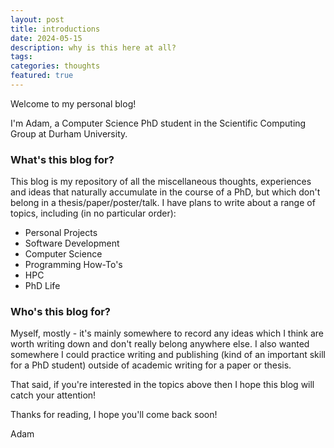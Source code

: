 ```yaml
---
layout: post
title: introductions
date: 2024-05-15
description: why is this here at all?
tags:
categories: thoughts
featured: true
---
```


Welcome to my personal blog!

I'm Adam, a Computer Science PhD student in the Scientific Computing Group at Durham University.

### What's this blog for?

This blog is my repository of all the miscellaneous thoughts, experiences and ideas
that naturally accumulate in the course of a PhD, but which don't belong in a
thesis/paper/poster/talk. I have plans to write about a range of topics, including (in no particular order):

- Personal Projects
- Software Development
- Computer Science
- Programming How-To's
- HPC
- PhD Life

### Who's this blog for?

Myself, mostly - it's mainly somewhere to record any ideas which I think are worth
writing down and don't really belong anywhere else. I also wanted somewhere I could practice writing
and publishing (kind of an important skill for a PhD student) outside of academic writing for a paper
or thesis.

That said, if you're interested in the topics above then I hope this blog will catch your attention!

Thanks for reading, I hope you'll come back soon!

Adam
